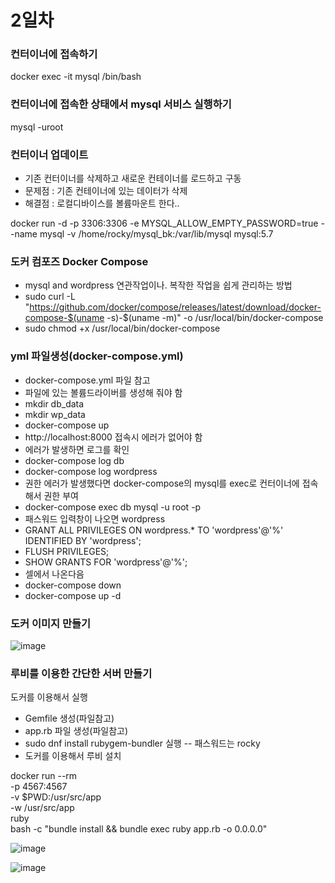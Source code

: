 # 2일차
### 컨터이너에 접속하기
docker exec -it mysql /bin/bash
### 컨터이너에 접속한 상태에서 mysql 서비스 실행하기
mysql -uroot

### 컨터이너 업데이트
 - 기존 컨터이너를 삭제하고 새로운 컨테이너를 로드하고 구동
- 문제점 : 기존 컨테이너에 있는 데이터가 삭제
- 해결점 : 로컬디바이스를 볼륨마운트 한다.. 

docker run -d -p 3306:3306 -e MYSQL_ALLOW_EMPTY_PASSWORD=true --name mysql -v /home/rocky/mysql_bk:/var/lib/mysql mysql:5.7

### 도커 컴포즈  Docker Compose
- mysql and wordpress 연관작업이나. 복작한 작업을 쉽게 관리하는 방법
- sudo curl -L "https://github.com/docker/compose/releases/latest/download/docker-compose-$(uname -s)-$(uname -m)" -o /usr/local/bin/docker-compose
- sudo chmod +x  /usr/local/bin/docker-compose

### yml 파일생성(docker-compose.yml)
- docker-compose.yml 파일 참고
- 파일에 있는 볼륨드라이버를 생성해 줘야 함
- mkdir db_data
- mkdir wp_data
- docker-compose up
- http://localhost:8000  접속시 에러가 없어야 함
- 에러가 발생하면 로그를 확인
- docker-compose log db
- docker-compose log wordpress
- 권한 에러가 발생했다면 docker-compose의 mysql를 exec로 컨터이너에 접속해서 권한 부여
- docker-compose exec db mysql -u root -p
- 패스워드 입력창이 나오면 wordpress
- GRANT ALL PRIVILEGES ON wordpress.* TO 'wordpress'@'%' IDENTIFIED BY 'wordpress';
- FLUSH PRIVILEGES;
- SHOW GRANTS FOR 'wordpress'@'%';
- 셀에서 나온다음
- docker-compose down
- docker-compose up -d

### 도커 이미지 만들기
![image](https://github.com/pia222kr20240629/docker/assets/174164680/459dbae5-b170-4c30-b78a-4c772424731a)



### 루비를 이용한 간단한 서버 만들기
도커를 이용해서 실행

- Gemfile 생성(파일참고)
- app.rb 파일 생성(파일참고)
- sudo dnf install rubygem-bundler 실행 -- 패스워드는 rocky
- 도커를 이용해서 루비 설치 

docker run --rm \
-p 4567:4567 \
-v $PWD:/usr/src/app \
-w /usr/src/app \
ruby \
bash -c "bundle install && bundle exec ruby app.rb -o 0.0.0.0"

![image](https://github.com/pia222kr20240629/docker/assets/174164680/e6d4e934-9ba2-4126-ac8c-f3c8b552c2d2)

![image](https://github.com/pia222kr20240629/docker/assets/174164680/1446e5bf-c0e7-4da1-afe7-4efd5fb2caf9)




